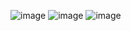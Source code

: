 ![image](https://github.com/user-attachments/assets/ff760d70-6668-4cd3-a143-c30e536807a6)
![image](https://github.com/user-attachments/assets/6e2a8ac2-0b72-463a-b714-70ac214e01d3)
![image](https://github.com/user-attachments/assets/ab187217-3a2a-495c-896b-d936fa2feaf9)
